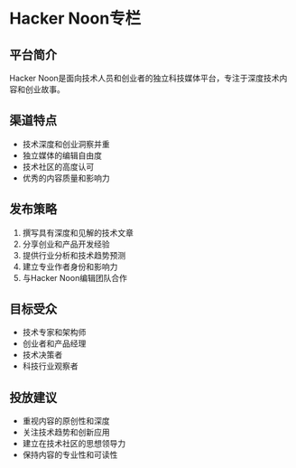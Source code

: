 # Hacker Noon专栏

## 平台简介
Hacker Noon是面向技术人员和创业者的独立科技媒体平台，专注于深度技术内容和创业故事。

## 渠道特点
- 技术深度和创业洞察并重
- 独立媒体的编辑自由度
- 技术社区的高度认可
- 优秀的内容质量和影响力

## 发布策略
1. 撰写具有深度和见解的技术文章
2. 分享创业和产品开发经验
3. 提供行业分析和技术趋势预测
4. 建立专业作者身份和影响力
5. 与Hacker Noon编辑团队合作

## 目标受众
- 技术专家和架构师
- 创业者和产品经理
- 技术决策者
- 科技行业观察者

## 投放建议
- 重视内容的原创性和深度
- 关注技术趋势和创新应用
- 建立在技术社区的思想领导力
- 保持内容的专业性和可读性